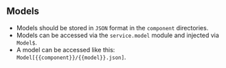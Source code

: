 ## Models
- Models should be stored in `JSON` format in the `component` directories.
- Models can be accessed via the `service.model` module and injected via `Model$`.
- A model can be accessed like this: `Model[{{component}}/{{model}}.json]`.